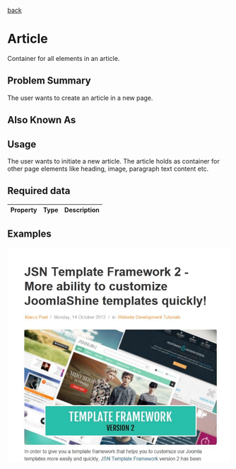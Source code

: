 [back](structural.md)
# Article
Container for all elements in an article.

## Problem Summary
The user wants to create an article in a new page.

## Also Known As

## Usage
The user wants to initiate a new article. The article holds as container for other page elements like heading, image, paragraph text content etc.

## Required data

Property | Type | Description
------------ | ------------- | -------------


## Examples
![Article sample](img/article-1.jpg "basic sample")
